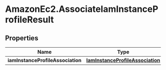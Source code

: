 # AmazonEc2.AssociateIamInstanceProfileResult

## Properties

Name | Type | Description | Notes
------------ | ------------- | ------------- | -------------
**iamInstanceProfileAssociation** | [**IamInstanceProfileAssociation**](IamInstanceProfileAssociation.md) |  | [optional] 


